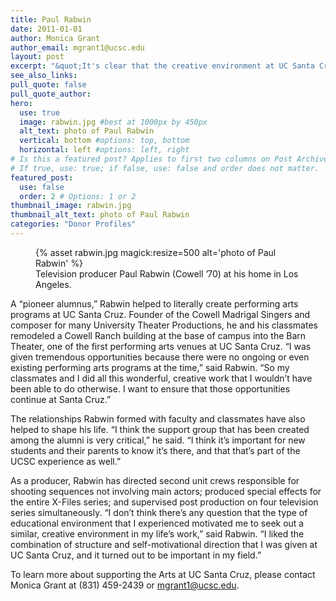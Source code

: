 ```yaml
---
title: Paul Rabwin
date: 2011-01-01
author: Monica Grant
author_email: mgrant1@ucsc.edu
layout: post
excerpt: "&quot;It's clear that the creative environment at UC Santa Cruz is what motivated me to succeed in this career,&quot; said Paul Rabwin (Cowell '70), a multiple Emmy-award nominee and Golden Globe-winning television producer. Rabwin supports the UC Santa Cruz theater arts program &quot;financially, emotionally, and spiritually -- anything I can do to help.&quot;"
see_also_links:
pull_quote: false
pull_quote_author:
hero:
  use: true
  image: rabwin.jpg #best at 1000px by 450px
  alt_text: photo of Paul Rabwin
  vertical: bottom #options: top, bottom
  horizontal: left #options: left, right
# Is this a featured post? Applies to first two columns on Post Archive Page.
# If true, use: true; if false, use: false and order does not matter.
featured_post:
  use: false
  order: 2 # Options: 1 or 2
thumbnail_image: rabwin.jpg
thumbnail_alt_text: photo of Paul Rabwin
categories: "Donor Profiles"
---
```

<figure class="inline-image right">
{% asset rabwin.jpg magick:resize=500 alt='photo of Paul Rabwin' %}
<figcaption>Television producer Paul Rabwin (Cowell &#8217;70) at his home in Los Angeles.</figcaption></figure> 
A &#8220;pioneer alumnus,&#8221; Rabwin helped to literally create performing arts programs at UC Santa Cruz. Founder of the Cowell Madrigal Singers and composer for many University Theater Productions, he and his classmates remodeled a Cowell Ranch building at the base of campus into the Barn Theater, one of the first performing arts venues at UC Santa Cruz. &#8220;I was given tremendous opportunities because there were no ongoing or even existing performing arts programs at the time,&#8221; said Rabwin. &#8220;So my classmates and I did all this wonderful, creative work that I wouldn&#8217;t have been able to do otherwise. I want to ensure that those opportunities continue at Santa Cruz.&#8221;

The relationships Rabwin formed with faculty and classmates have also helped to shape his life. &#8220;I think the support group that has been created among the alumni is very critical,&#8221; he said. &#8220;I think it&#8217;s important for new students and their parents to know it&#8217;s there, and that that&#8217;s part of the UCSC experience as well.&#8221;

As a producer, Rabwin has directed second unit crews responsible for shooting sequences not involving main actors; produced special effects for the entire X-Files series; and supervised post production on four television series simultaneously. &#8220;I don&#8217;t think there&#8217;s any question that the type of educational environment that I experienced motivated me to seek out a similar, creative environment in my life&#8217;s work,&#8221; said Rabwin. &#8220;I liked the combination of structure and self-motivational direction that I was given at UC Santa Cruz, and it turned out to be important in my field.&#8221;

To learn more about supporting the Arts at UC Santa Cruz, please contact Monica Grant at (831) 459-2439 or <mgrant1@ucsc.edu>.
